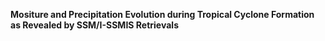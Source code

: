 **Mositure and Precipitation Evolution during Tropical Cyclone Formation as Revealed by SSM/I-SSMIS Retrievals**

